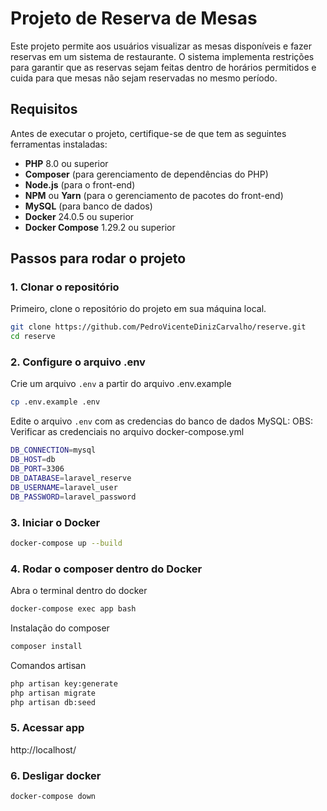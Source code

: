 # Projeto de Reserva de Mesas

Este projeto permite aos usuários visualizar as mesas disponíveis e fazer reservas em um sistema de restaurante. 
O sistema implementa restrições para garantir que as reservas sejam feitas dentro de horários permitidos e cuida para que mesas não sejam reservadas no mesmo período.

## Requisitos

Antes de executar o projeto, certifique-se de que tem as seguintes ferramentas instaladas:

- **PHP** 8.0 ou superior
- **Composer** (para gerenciamento de dependências do PHP)
- **Node.js** (para o front-end)
- **NPM** ou **Yarn** (para o gerenciamento de pacotes do front-end)
- **MySQL** (para banco de dados)
- **Docker** 24.0.5 ou superior
- **Docker Compose** 1.29.2 ou superior

## Passos para rodar o projeto

### 1. Clonar o repositório

Primeiro, clone o repositório do projeto em sua máquina local.

```bash
git clone https://github.com/PedroVicenteDinizCarvalho/reserve.git
cd reserve
```

### 2. Configure o arquivo .env

Crie um arquivo `.env` a partir do arquivo .env.example

```bash
cp .env.example .env
```

Edite o arquivo `.env` com as credencias do banco de dados MySQL:
OBS: Verificar as credenciais no arquivo docker-compose.yml

```bash
DB_CONNECTION=mysql
DB_HOST=db
DB_PORT=3306
DB_DATABASE=laravel_reserve
DB_USERNAME=laravel_user
DB_PASSWORD=laravel_password
```

### 3. Iniciar o Docker

```bash
docker-compose up --build
```

### 4. Rodar o composer dentro do Docker

Abra o terminal dentro do docker

```bash
docker-compose exec app bash
```
Instalação do composer

```bash
composer install
```

Comandos artisan

```bash
php artisan key:generate
php artisan migrate
php artisan db:seed
```
### 5. Acessar app
http://localhost/

### 6. Desligar docker
```bash
docker-compose down
```